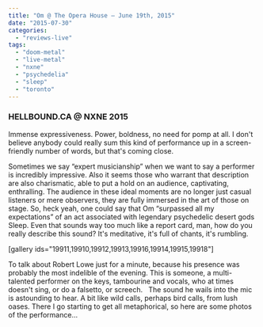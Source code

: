 ```yaml
---
title: "Om @ The Opera House – June 19th, 2015"
date: "2015-07-30"
categories: 
  - "reviews-live"
tags: 
  - "doom-metal"
  - "live-metal"
  - "nxne"
  - "psychedelia"
  - "sleep"
  - "toronto"
---
```


### HELLBOUND.CA @ NXNE 2015

Immense expressiveness. Power, boldness, no need for pomp at all. I don't believe anybody could really sum this kind of performance up in a screen-friendly number of words, but that's coming close.

Sometimes we say “expert musicianship” when we want to say a performer is incredibly impressive. Also it seems those who warrant that description are also charismatic, able to put a hold on an audience, captivating, enthralling. The audience in these ideal moments are no longer just casual listeners or mere observers, they are fully immersed in the art of those on stage. So, heck yeah, one could say that Om “surpassed all my expectations” of an act associated with legendary psychedelic desert gods Sleep. Even that sounds way too much like a report card, man, how do you really describe this sound? It's meditative, it's full of chants, it's rumbling.

\[gallery ids="19911,19910,19912,19913,19916,19914,19915,19918"\]

To talk about Robert Lowe just for a minute, because his presence was probably the most indelible of the evening. This is someone, a multi-talented performer on the keys, tambourine and vocals, who at times doesn't sing, or do a falsetto, or screech.   The sound he wails into the mic is astounding to hear. A bit like wild calls, perhaps bird calls, from lush oases. There I go starting to get all metaphorical, so here are some photos of the performance...
